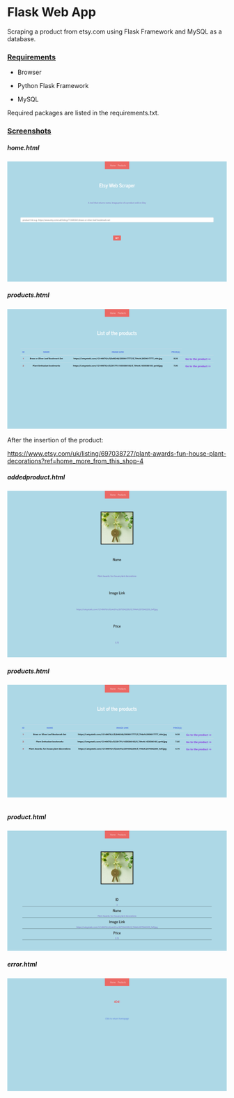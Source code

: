 # Flask Web App

 Scraping a product from etsy.com using Flask Framework and MySQL as a database.



### <u>Requirements</u>

* Browser

* Python Flask Framework

* MySQL

  

Required packages are listed in the requirements.txt.

### <u>Screenshots</u>

##### home.html

![home](projectSS/home.png)

##### products.html

![products](projectSS/products.png)



After the insertion of the product:

https://www.etsy.com/uk/listing/697038727/plant-awards-fun-house-plant-decorations?ref=home_more_from_this_shop-4

##### addedproduct.html

![addedproduct](projectSS/addedproduct.png)

##### products.html

###### ![products updated](projectSS/products-updated.png)

##### product.html

![specificproduct](projectSS/specificproduct.png)

##### error.html

##### ![error](projectSS/error.png)

